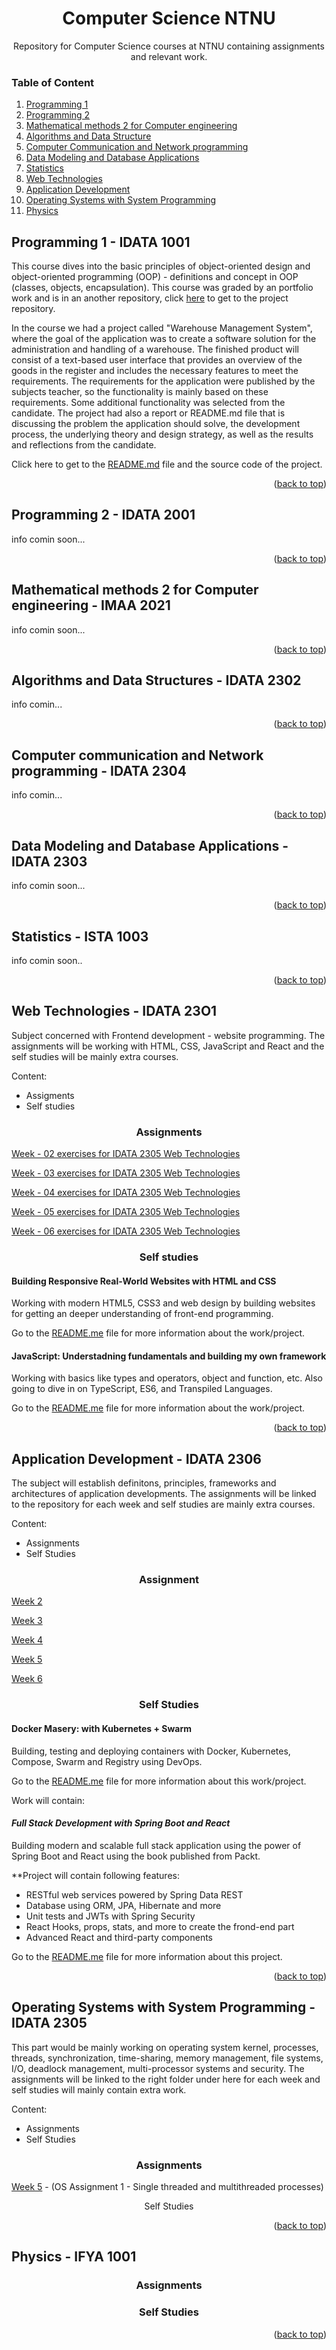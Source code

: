 # <div align="center"> Computer Science NTNU </div>

<div align="center"> Repository for Computer Science courses at NTNU containing assignments and relevant work. </div>

### Table of Content

1. [Programming 1](#programming-1)
2. [Programming 2](#programming-2)
3. [Mathematical methods 2 for Computer engineering](#mathematical-methods-2-for-computer-engineering)
4. [Algorithms and Data Structure](#algorithms-and-data-structure)
5. [Computer Communication and Network programming](#computer-communication-and-network-programming)
6. [Data Modeling and Database Applications](#data-modeling-and-database-applications)
7. [Statistics](#statistics)
8. [Web Technologies](#web-technologies)
9. [Application Development](#application-development)
10. [Operating Systems with System Programming](#operating-systems-with-system-programming)
11. [Physics](#physics)


## Programming 1 - IDATA 1001

This course dives into the basic principles of object-oriented design and object-oriented programming (OOP) - definitions and concept in OOP (classes, objects, encapsulation). This course was graded by an portfolio work and is in an another repository, click [here](https://github.com/ejhasler/idata1001-warehousesystem) to get to the project repository.

In the course we had a project called "Warehouse Management System", where the goal of the application was to create a software solution for the administration and handling of a warehouse. The finished product will consist of a text-based user interface that provides an overview of the goods in the register and includes the necessary features to meet the requirements. The requirements for the application were published by the subjects teacher, so the functionality is mainly based on these requirements. Some additional functionality was selected from the candidate. The project had also a report or README.md file that is discussing the problem the application should solve, the development process, the underlying theory and design strategy, as well as the results and reflections from the candidate.

Click here to get to the [README.md](https://github.com/ejhasler/idata1001-warehousesystem) file and the source code of the project. 

<p align="right">(<a href="#readme-top">back to top</a>)</p>

## Programming 2 - IDATA 2001

info comin soon...

<p align="right">(<a href="#readme-top">back to top</a>)</p>

## Mathematical methods 2 for Computer engineering - IMAA 2021

info comin soon...

<p align="right">(<a href="#readme-top">back to top</a>)</p>

## Algorithms and Data Structures - IDATA 2302

info comin...

<p align="right">(<a href="#readme-top">back to top</a>)</p>

## Computer communication and Network programming - IDATA 2304

info comin...

<p align="right">(<a href="#readme-top">back to top</a>)</p>

## Data Modeling and Database Applications - IDATA 2303

info comin soon...

<p align="right">(<a href="#readme-top">back to top</a>)</p>

## Statistics - ISTA 1003

info comin soon..

<p align="right">(<a href="#readme-top">back to top</a>)</p>

## Web Technologies - IDATA 23O1

Subject concerned with Frontend development - website programming. The assignments will be working with HTML, CSS, JavaScript and React and the self studies will be mainly extra courses.

Content:
* Assigments
* Self studies

### <div align="center"> Assignments </div>

[Week - 02 exercises for IDATA 2305 Web Technologies](https://github.com/ejhasler/cs-ntnu/tree/main/idata2301WebTech/webtech-assignments/week-2)

[Week - 03 exercises for IDATA 2305 Web Technologies](/)

[Week - 04 exercises for IDATA 2305 Web Technologies](/)

[Week - 05 exercises for IDATA 2305 Web Technologies](/)

[Week - 06 exercises for IDATA 2305 Web Technologies](/)

### <div align="center"> Self studies </div>

#### Building Responsive Real-World Websites with HTML and CSS

Working with modern HTML5, CSS3 and web design by building websites for getting an deeper understanding of front-end programming.

Go to the [README.me]() file for more information about the work/project.

#### JavaScript: Understadning fundamentals and building my own framework

Working with basics like types and operators, object and function, etc. Also going to dive in on TypeScript, ES6, and Transpiled Languages.

Go to the [README.me]() file for more information about the work/project.

<p align="right">(<a href="#readme-top">back to top</a>)</p>

## Application Development - IDATA 2306

The subject will establish definitons, principles, frameworks and architectures of application developments. The assignments will be linked to the repository for each week and self studies are mainly extra courses.

Content:
* Assignments
* Self Studies

### <div align="center"> Assignment </div>

[Week 2](/)

[Week 3](/)

[Week 4](/)

[Week 5](/)

[Week 6](/)

### <div align="center"> Self Studies </div>

#### Docker Masery: with Kubernetes + Swarm

Building, testing and deploying containers with Docker, Kubernetes, Compose, Swarm and Registry using DevOps.

Go to the [README.me]() file for more information about this work/project.

Work will contain:

#### *Full Stack Development with Spring Boot and React*

Building modern and scalable full stack application using the power of Spring Boot and React using the book published from Packt.

**Project will contain following features:
* RESTful web services powered by Spring Data REST
* Database using ORM, JPA, Hibernate and more
* Unit tests and JWTs with Spring Security
* React Hooks, props, stats, and more to create the frond-end part
* Advanced React and third-party components

Go to the [README.me](https://github.com/ejhasler/cs-ntnu/blob/main/idata2306AppDev/full-stack-development-with-springboot-and-react/README.md) file for more information about this project.

<p align="right">(<a href="#readme-top">back to top</a>)</p>

## Operating Systems with System Programming - IDATA 2305

This part would be mainly working on operating system kernel, processes, threads, synchronization, time-sharing, memory management, file systems, I/O, deadlock management, multi-processor systems and security. The assignments will be linked to the right folder under here for each week and self studies will mainly contain extra work.

Content:
* Assignments
* Self Studies

### <div align="center"> Assignments </div>

[Week 5](https://github.com/ejhasler/cs-ntnu/tree/main/idata2305OperativSys/multithreader-client-server-app/demo) - (OS Assignment 1 - Single threaded and multithreaded processes)

<div align="center"> Self Studies </div>

<p align="right">(<a href="#readme-top">back to top</a>)</p>

## Physics - IFYA 1001

### <div align="center"> Assignments </div>

### <div align="center"> Self Studies </div>

<p align="right">(<a href="#readme-top">back to top</a>)</p>




